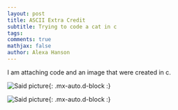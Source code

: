 ```yaml
---
layout: post
title: ASCII Extra Credit
subtitle: Trying to code a cat in c
tags: 
comments: true
mathjax: false
author: Alexa Hanson
---
```


I am attaching code and an image that were created in c.


![Said picture](https://alexahanson22-ui.github.io/assets/img/screenshot-of-c-cat.png){: .mx-auto.d-block :}

![Said picture](https://alexahanson22-ui.github.io/assets/img/screenshot-of-c-cat-code.png){: .mx-auto.d-block :}

